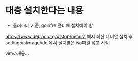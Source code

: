 # 대충 설치한다는 내용

* 클러스터 기준, goinfre 폴더에 설치해야 함


https://www.debian.org/distrib/netinst 에서 최신 데비안 설치 후 settings/storage/ide 에서 설치받은 iso파일 넣고 시작

vim까세용...
